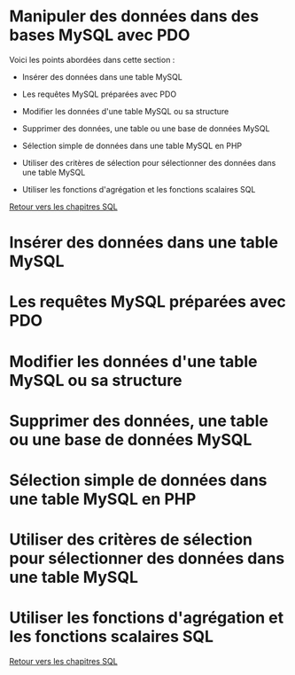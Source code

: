 # Manipuler des données dans des bases MySQL avec PDO

Voici les points abordées dans cette section : 

* Insérer des données dans une table MySQL

* Les requêtes MySQL préparées avec PDO 

* Modifier les données d'une table MySQL ou sa structure

* Supprimer des données, une table ou une base de données MySQL

* Sélection simple de données dans une table MySQL en PHP

* Utiliser des critères de sélection pour sélectionner des données dans une table MySQL

* Utiliser les fonctions d'agrégation et les fonctions scalaires SQL

[Retour vers les chapitres SQL](https://github.com/CalcagnoLoic/aide_memoire/blob/main/R%C3%A9pertoire/sql.md)

# Insérer des données dans une table MySQL

# Les requêtes MySQL préparées avec PDO 

# Modifier les données d'une table MySQL ou sa structure

# Supprimer des données, une table ou une base de données MySQL

# Sélection simple de données dans une table MySQL en PHP

# Utiliser des critères de sélection pour sélectionner des données dans une table MySQL

# Utiliser les fonctions d'agrégation et les fonctions scalaires SQL

[Retour vers les chapitres SQL](https://github.com/CalcagnoLoic/aide_memoire/blob/main/R%C3%A9pertoire/sql.md)